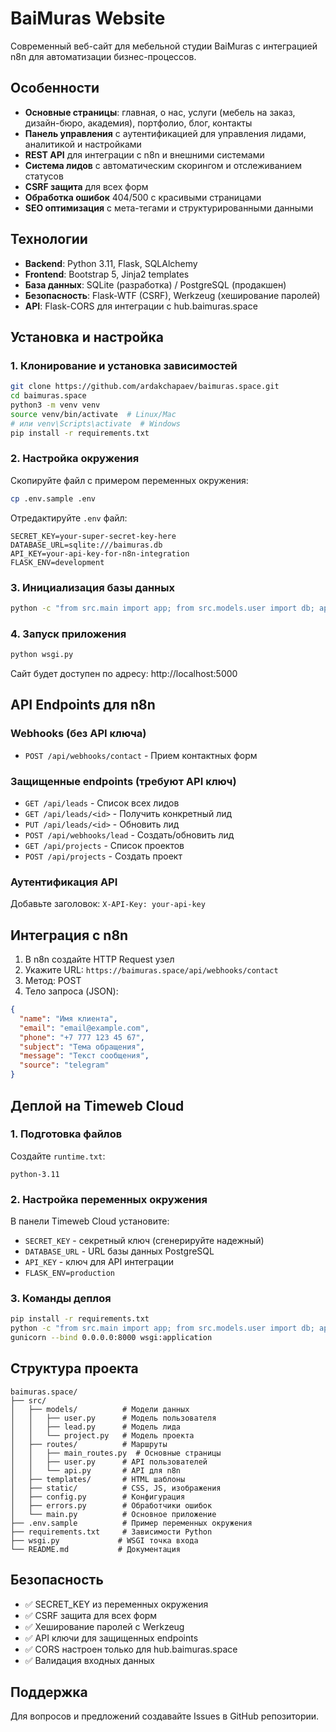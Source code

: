 
# BaiMuras Website

Современный веб-сайт для мебельной студии BaiMuras с интеграцией n8n для автоматизации бизнес-процессов.

## Особенности

- **Основные страницы**: главная, о нас, услуги (мебель на заказ, дизайн-бюро, академия), портфолио, блог, контакты
- **Панель управления** с аутентификацией для управления лидами, аналитикой и настройками
- **REST API** для интеграции с n8n и внешними системами
- **Система лидов** с автоматическим скорингом и отслеживанием статусов
- **CSRF защита** для всех форм
- **Обработка ошибок** 404/500 с красивыми страницами
- **SEO оптимизация** с мета-тегами и структурированными данными

## Технологии

- **Backend**: Python 3.11, Flask, SQLAlchemy
- **Frontend**: Bootstrap 5, Jinja2 templates
- **База данных**: SQLite (разработка) / PostgreSQL (продакшен)
- **Безопасность**: Flask-WTF (CSRF), Werkzeug (хеширование паролей)
- **API**: Flask-CORS для интеграции с hub.baimuras.space

## Установка и настройка

### 1. Клонирование и установка зависимостей

```bash
git clone https://github.com/ardakchapaev/baimuras.space.git
cd baimuras.space
python3 -m venv venv
source venv/bin/activate  # Linux/Mac
# или venv\Scripts\activate  # Windows
pip install -r requirements.txt
```

### 2. Настройка окружения

Скопируйте файл с примером переменных окружения:
```bash
cp .env.sample .env
```

Отредактируйте `.env` файл:
```env
SECRET_KEY=your-super-secret-key-here
DATABASE_URL=sqlite:///baimuras.db
API_KEY=your-api-key-for-n8n-integration
FLASK_ENV=development
```

### 3. Инициализация базы данных

```bash
python -c "from src.main import app; from src.models.user import db; app.app_context().push(); db.create_all()"
```

### 4. Запуск приложения

```bash
python wsgi.py
```

Сайт будет доступен по адресу: http://localhost:5000

## API Endpoints для n8n

### Webhooks (без API ключа)
- `POST /api/webhooks/contact` - Прием контактных форм

### Защищенные endpoints (требуют API ключ)
- `GET /api/leads` - Список всех лидов
- `GET /api/leads/<id>` - Получить конкретный лид
- `PUT /api/leads/<id>` - Обновить лид
- `POST /api/webhooks/lead` - Создать/обновить лид
- `GET /api/projects` - Список проектов
- `POST /api/projects` - Создать проект

### Аутентификация API
Добавьте заголовок: `X-API-Key: your-api-key`

## Интеграция с n8n

1. В n8n создайте HTTP Request узел
2. Укажите URL: `https://baimuras.space/api/webhooks/contact`
3. Метод: POST
4. Тело запроса (JSON):
```json
{
  "name": "Имя клиента",
  "email": "email@example.com",
  "phone": "+7 777 123 45 67",
  "subject": "Тема обращения",
  "message": "Текст сообщения",
  "source": "telegram"
}
```

## Деплой на Timeweb Cloud

### 1. Подготовка файлов

Создайте `runtime.txt`:
```
python-3.11
```

### 2. Настройка переменных окружения

В панели Timeweb Cloud установите:
- `SECRET_KEY` - секретный ключ (сгенерируйте надежный)
- `DATABASE_URL` - URL базы данных PostgreSQL
- `API_KEY` - ключ для API интеграции
- `FLASK_ENV=production`

### 3. Команды деплоя

```bash
pip install -r requirements.txt
python -c "from src.main import app; from src.models.user import db; app.app_context().push(); db.create_all()"
gunicorn --bind 0.0.0.0:8000 wsgi:application
```

## Структура проекта

```
baimuras.space/
├── src/
│   ├── models/          # Модели данных
│   │   ├── user.py      # Модель пользователя
│   │   ├── lead.py      # Модель лида
│   │   └── project.py   # Модель проекта
│   ├── routes/          # Маршруты
│   │   ├── main_routes.py  # Основные страницы
│   │   ├── user.py      # API пользователей
│   │   └── api.py       # API для n8n
│   ├── templates/       # HTML шаблоны
│   ├── static/          # CSS, JS, изображения
│   ├── config.py        # Конфигурация
│   ├── errors.py        # Обработчики ошибок
│   └── main.py          # Основное приложение
├── .env.sample          # Пример переменных окружения
├── requirements.txt     # Зависимости Python
├── wsgi.py             # WSGI точка входа
└── README.md           # Документация
```

## Безопасность

- ✅ SECRET_KEY из переменных окружения
- ✅ CSRF защита для всех форм
- ✅ Хеширование паролей с Werkzeug
- ✅ API ключи для защищенных endpoints
- ✅ CORS настроен только для hub.baimuras.space
- ✅ Валидация входных данных

## Поддержка

Для вопросов и предложений создавайте Issues в GitHub репозитории.
